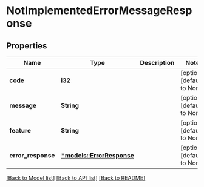 # NotImplementedErrorMessageResponse

## Properties
Name | Type | Description | Notes
------------ | ------------- | ------------- | -------------
**code** | **i32** |  | [optional] [default to None]
**message** | **String** |  | [optional] [default to None]
**feature** | **String** |  | [optional] [default to None]
**error_response** | [***models::ErrorResponse**](ErrorResponse.md) |  | [optional] [default to None]

[[Back to Model list]](../README.md#documentation-for-models) [[Back to API list]](../README.md#documentation-for-api-endpoints) [[Back to README]](../README.md)


